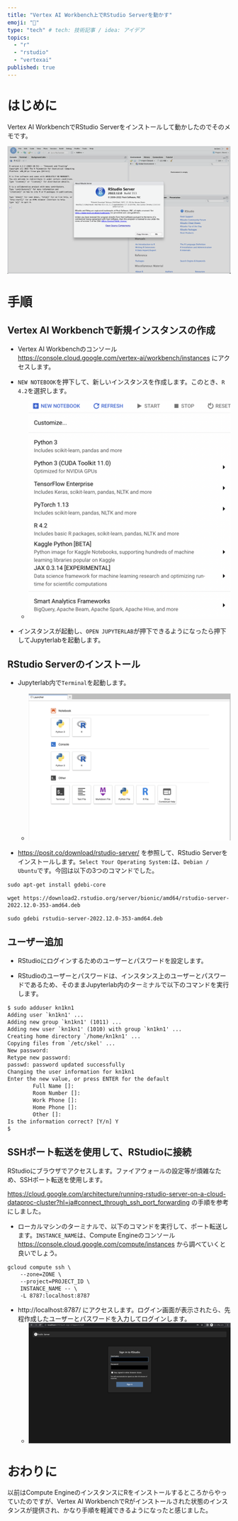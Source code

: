 ```yaml
---
title: "Vertex AI Workbench上でRStudio Serverを動かす"
emoji: "🦆"
type: "tech" # tech: 技術記事 / idea: アイデア
topics:
  - "r"
  - "rstudio"
  - "vertexai"
published: true
---
```


# はじめに

Vertex AI WorkbenchでRStudio Serverをインストールして動かしたのでそのメモです。


![](/images/b564bbf9863d74/rstudio.png)

# 手順
## Vertex AI Workbenchで新規インスタンスの作成

- Vertex AI Workbenchのコンソール https://console.cloud.google.com/vertex-ai/workbench/instances にアクセスします。

- `NEW NOTEBOOK`を押下して、新しいインスタンスを作成します。このとき、`R 4.2`を選択します。
  - ![](/images/b564bbf9863d74/newnotebook.png)


- インスタンスが起動し、`OPEN JUPYTERLAB`が押下できるようになったら押下してJupyterlabを起動します。

## RStudio Serverのインストール

- Jupyterlab内で`Terminal`を起動します。
  - ![](/images/b564bbf9863d74/launcher.png)

- https://posit.co/download/rstudio-server/ を参照して、RStudio Serverをインストールします。`Select Your Operating System:`は、`Debian / Ubuntu`です。今回は以下の3つのコマンドでした。

```
sudo apt-get install gdebi-core
```

```
wget https://download2.rstudio.org/server/bionic/amd64/rstudio-server-2022.12.0-353-amd64.deb
```

```
sudo gdebi rstudio-server-2022.12.0-353-amd64.deb
```

## ユーザー追加
- RStudioにログインするためのユーザーとパスワードを設定します。

- RStudioのユーザーとパスワードは、インスタンス上のユーザーとパスワードであるため、そのままJupyterlab内のターミナルで以下のコマンドを実行します。

```
$ sudo adduser kn1kn1
Adding user `kn1kn1' ...
Adding new group `kn1kn1' (1011) ...
Adding new user `kn1kn1' (1010) with group `kn1kn1' ...
Creating home directory `/home/kn1kn1' ...
Copying files from `/etc/skel' ...
New password: 
Retype new password: 
passwd: password updated successfully
Changing the user information for kn1kn1
Enter the new value, or press ENTER for the default
        Full Name []: 
        Room Number []: 
        Work Phone []: 
        Home Phone []: 
        Other []: 
Is the information correct? [Y/n] Y
$ 
```

## SSHポート転送を使用して、RStudioに接続

RStudioにブラウザでアクセスします。ファイアウォールの設定等が煩雑なため、SSHポート転送を使用します。

https://cloud.google.com/architecture/running-rstudio-server-on-a-cloud-dataproc-cluster?hl=ja#connect_through_ssh_port_forwarding の手順を参考にしました。


- ローカルマシンのターミナルで、以下のコマンドを実行して、ポート転送します。`INSTANCE_NAME`は、Compute Engineのコンソール  https://console.cloud.google.com/compute/instances から調べていくと良いでしょう。
```
gcloud compute ssh \
    --zone=ZONE \
    --project=PROJECT_ID \
    INSTANCE_NAME -- \
    -L 8787:localhost:8787
```

- http://localhost:8787/ にアクセスします。ログイン画面が表示されたら、先程作成したユーザーとパスワードを入力してログインします。
  - ![](/images/b564bbf9863d74/login.png)



# おわりに

以前はCompute EngineのインスタンスにRをインストールするところからやっていたのですが、Vertex AI WorkbenchでRがインストールされた状態のインスタンスが提供され、かなり手順を軽減できるようになったと感じました。

